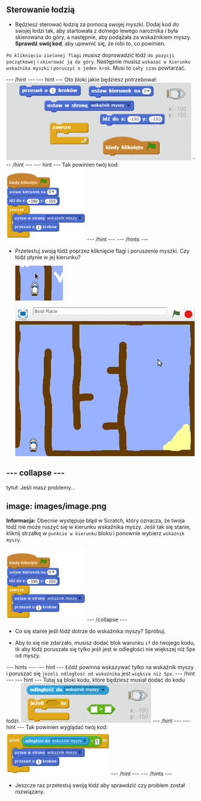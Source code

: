 ## Sterowanie łodzią

+ Będziesz sterować łodzią za pomocą swojej myszki. Dodaj kod do swojej łodzi tak, aby startowała z dolnego lewego narożnika i była skierowana do góry, a następnie, aby podążała za wskaźnikiem myszy. **Sprawdź swój kod**, aby upewnić się, że robi to, co powinien.

`Po kliknięciu zielonej flagi` musisz doprowadzić łódź ` do pozycji początkowej ` i ` skierować ją do góry `. Następnie musisz `wskazać w kierunku wskaźnika myszki` i `poruszyć o jeden krok`. Musi to `cały czas` powtarzać.

\--- /hint \--- \--- hint \--- Oto bloki jakie będziesz potrzebował: ![screenshot](images/boat-move-blocks.png) \--- /hint \--- \--- hint \--- Tak powinien twój kod: ![screenshot](images/boat-move-code.png) \--- /hint \--- \--- /hints \---

+ Przetestuj swoją łódź poprzez kliknięcie flagi i poruszenie myszki. Czy łódź płynie w jej kierunku?
    
    ![screenshot](images/boat-mouse.png)
    
    ![screenshot](images/boat-pointer-test-anim.gif)

## \--- collapse \---

tytuł: Jeśli masz problemy...

## image: images/image.png

**Informacja:** Obecnie występuje błąd w Scratch, który oznacza, że twoja łódź nie może ruszyć się w kierunku wskaźnika myszy. Jeśli tak się stanie, kliknij strzałkę w `punkcie w kierunku` bloku i ponownie wybierz `wskaźnik myszy`.

![screenshot](images/boat-bug.png) \--- /collapse \---

+ Co się stanie jeśli łódź dotrze do wskaźnika myszy? Spróbuj.

+ Aby to się nie zdarzało, musisz dodać blok warunku `if` do twojego kodu, tk aby łódź poruszała się tylko jeśli jest w odległości nie większej niż 5px od myszy.

\--- hints \--- \--- hint \--- Łódź powinna wskazywać tylko na wskaźnik myszy i poruszać się `jeżeli odległość od wskaźnika` jest `większa niż 5px`. \--- /hint \--- \--- hint \--- Tutaj są bloki kodu, które będziesz musiał dodać do kodu łodzi: ![screenshot](images/boat-pointer-blocks.png) \--- /hint \--- \--- hint \--- Tak powinien wyglądać twój kod: ![screenshot](images/boat-pointer-code.png) \--- /hint \--- \--- /hints \---

+ Jeszcze raz przetestuj swoją łódź aby sprawdzić czy problem został rozwiązany.